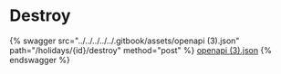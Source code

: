 # Destroy

{% swagger src="../../../../../.gitbook/assets/openapi (3).json" path="/holidays/{id}/destroy" method="post" %}
[openapi (3).json](<../../../../../.gitbook/assets/openapi (3).json>)
{% endswagger %}
